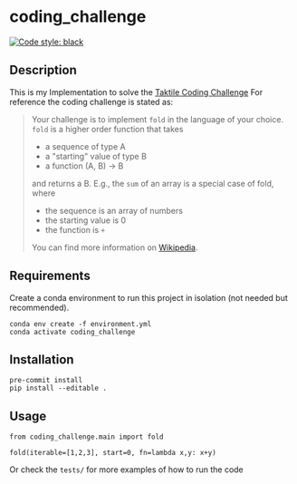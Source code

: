 # coding_challenge

[![Code style: black](https://img.shields.io/badge/code%20style-black-000000.svg)](https://github.com/psf/black)


## Description

This is my Implementation to solve the [Taktile Coding Challenge](https://github.com/taktile-org/coding-challenge)
For reference the coding challenge is stated as:


> Your challenge is to implement `fold` in the language of your choice.
> `fold` is a higher order function that takes
> * a sequence of type A
> * a "starting" value of type B
> * a function (A, B) -> B
> 
> and returns a B. E.g., the `sum` of an array is a special case of fold, where
> * the sequence is an array of numbers
> * the starting value is 0
> * the function is `+`
> 
> 
> You can find more information on [Wikipedia](https://en.wikipedia.org/wiki/Fold_(higher-order_function)).

## Requirements
Create a conda environment to run this project in isolation (not needed but recommended).

```[bash]
conda env create -f environment.yml
conda activate coding_challenge 
```

## Installation
```[bash]
pre-commit install
pip install --editable .
```

## Usage
```[python]
from coding_challenge.main import fold

fold(iterable=[1,2,3], start=0, fn=lambda x,y: x+y)
```

Or check the `tests/` for more examples of how to run the code 